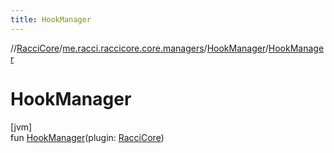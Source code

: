 ```yaml
---
title: HookManager
---
```

//[RacciCore](../../../index.html)/[me.racci.raccicore.core.managers](../index.html)/[HookManager](index.html)/[HookManager](-hook-manager.html)



# HookManager



[jvm]\
fun [HookManager](-hook-manager.html)(plugin: [RacciCore](../../me.racci.raccicore.core/-racci-core/index.html))




